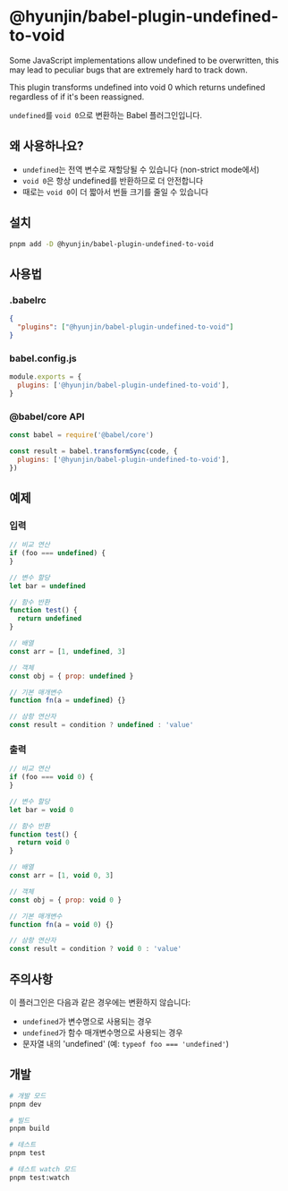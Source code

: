 # @hyunjin/babel-plugin-undefined-to-void

Some JavaScript implementations allow undefined to be overwritten, this may lead to peculiar bugs that are extremely hard to track down.

This plugin transforms undefined into void 0 which returns undefined regardless of if it's been reassigned.

`undefined`를 `void 0`으로 변환하는 Babel 플러그인입니다.

## 왜 사용하나요?

- `undefined`는 전역 변수로 재할당될 수 있습니다 (non-strict mode에서)
- `void 0`은 항상 undefined를 반환하므로 더 안전합니다
- 때로는 `void 0`이 더 짧아서 번들 크기를 줄일 수 있습니다

## 설치

```bash
pnpm add -D @hyunjin/babel-plugin-undefined-to-void
```

## 사용법

### .babelrc

```json
{
  "plugins": ["@hyunjin/babel-plugin-undefined-to-void"]
}
```

### babel.config.js

```javascript
module.exports = {
  plugins: ['@hyunjin/babel-plugin-undefined-to-void'],
}
```

### @babel/core API

```javascript
const babel = require('@babel/core')

const result = babel.transformSync(code, {
  plugins: ['@hyunjin/babel-plugin-undefined-to-void'],
})
```

## 예제

### 입력

```javascript
// 비교 연산
if (foo === undefined) {
}

// 변수 할당
let bar = undefined

// 함수 반환
function test() {
  return undefined
}

// 배열
const arr = [1, undefined, 3]

// 객체
const obj = { prop: undefined }

// 기본 매개변수
function fn(a = undefined) {}

// 삼항 연산자
const result = condition ? undefined : 'value'
```

### 출력

```javascript
// 비교 연산
if (foo === void 0) {
}

// 변수 할당
let bar = void 0

// 함수 반환
function test() {
  return void 0
}

// 배열
const arr = [1, void 0, 3]

// 객체
const obj = { prop: void 0 }

// 기본 매개변수
function fn(a = void 0) {}

// 삼항 연산자
const result = condition ? void 0 : 'value'
```

## 주의사항

이 플러그인은 다음과 같은 경우에는 변환하지 않습니다:

- `undefined`가 변수명으로 사용되는 경우
- `undefined`가 함수 매개변수명으로 사용되는 경우
- 문자열 내의 'undefined' (예: `typeof foo === 'undefined'`)

## 개발

```bash
# 개발 모드
pnpm dev

# 빌드
pnpm build

# 테스트
pnpm test

# 테스트 watch 모드
pnpm test:watch
```
